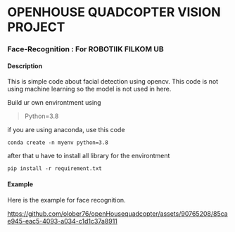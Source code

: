 # OPENHOUSE QUADCOPTER VISION PROJECT
### Face-Recognition : For ROBOTIIK FILKOM UB

#### Description

This is simple code about facial detection using opencv. This code is not using machine learning so the model is not used in here.

Build ur own environtment using 
> Python=3.8

if you are using anaconda, use this code
```
conda create -n myenv python=3.8
```

after that u have to install all library for the environtment
``` 
pip install -r requirement.txt 
```

#### Example

Here is the example for face recognition.

https://github.com/olober76/openHousequadcopter/assets/90765208/85cae945-eac5-4093-a034-c1d1c37a8911

